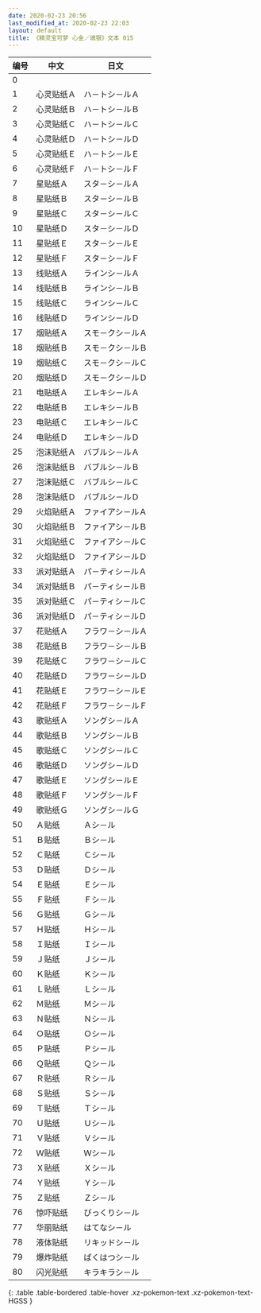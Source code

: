 ```yaml
---
date: 2020-02-23 20:56
last_modified_at: 2020-02-23 22:03
layout: default
title: 《精灵宝可梦 心金／魂银》文本 015
---
```

| 编号 | 中文 | 日文 |
| ---- | ---- | ---- |
| 0 | 　 | 　 |
| 1 | 心灵贴纸Ａ | ハ－トシ－ルＡ |
| 2 | 心灵贴纸Ｂ | ハ－トシ－ルＢ |
| 3 | 心灵贴纸Ｃ | ハ－トシ－ルＣ |
| 4 | 心灵贴纸Ｄ | ハ－トシ－ルＤ |
| 5 | 心灵贴纸Ｅ | ハ－トシ－ルＥ |
| 6 | 心灵贴纸Ｆ | ハ－トシ－ルＦ |
| 7 | 星贴纸Ａ | スタ－シ－ルＡ |
| 8 | 星贴纸Ｂ | スタ－シ－ルＢ |
| 9 | 星贴纸Ｃ | スタ－シ－ルＣ |
| 10 | 星贴纸Ｄ | スタ－シ－ルＤ |
| 11 | 星贴纸Ｅ | スタ－シ－ルＥ |
| 12 | 星贴纸Ｆ | スタ－シ－ルＦ |
| 13 | 线贴纸Ａ | ラインシ－ルＡ |
| 14 | 线贴纸Ｂ | ラインシ－ルＢ |
| 15 | 线贴纸Ｃ | ラインシ－ルＣ |
| 16 | 线贴纸Ｄ | ラインシ－ルＤ |
| 17 | 烟贴纸Ａ | スモ－クシ－ルＡ |
| 18 | 烟贴纸Ｂ | スモ－クシ－ルＢ |
| 19 | 烟贴纸Ｃ | スモ－クシ－ルＣ |
| 20 | 烟贴纸Ｄ | スモ－クシ－ルＤ |
| 21 | 电贴纸Ａ | エレキシ－ルＡ |
| 22 | 电贴纸Ｂ | エレキシ－ルＢ |
| 23 | 电贴纸Ｃ | エレキシ－ルＣ |
| 24 | 电贴纸Ｄ | エレキシ－ルＤ |
| 25 | 泡沫贴纸Ａ | バブルシ－ルＡ |
| 26 | 泡沫贴纸Ｂ | バブルシ－ルＢ |
| 27 | 泡沫贴纸Ｃ | バブルシ－ルＣ |
| 28 | 泡沫贴纸Ｄ | バブルシ－ルＤ |
| 29 | 火焰贴纸Ａ | ファイアシ－ルＡ |
| 30 | 火焰贴纸Ｂ | ファイアシ－ルＢ |
| 31 | 火焰贴纸Ｃ | ファイアシ－ルＣ |
| 32 | 火焰贴纸Ｄ | ファイアシ－ルＤ |
| 33 | 派对贴纸Ａ | パ－ティシ－ルＡ |
| 34 | 派对贴纸Ｂ | パ－ティシ－ルＢ |
| 35 | 派对贴纸Ｃ | パ－ティシ－ルＣ |
| 36 | 派对贴纸Ｄ | パ－ティシ－ルＤ |
| 37 | 花贴纸Ａ | フラワ－シ－ルＡ |
| 38 | 花贴纸Ｂ | フラワ－シ－ルＢ |
| 39 | 花贴纸Ｃ | フラワ－シ－ルＣ |
| 40 | 花贴纸Ｄ | フラワ－シ－ルＤ |
| 41 | 花贴纸Ｅ | フラワ－シ－ルＥ |
| 42 | 花贴纸Ｆ | フラワ－シ－ルＦ |
| 43 | 歌贴纸Ａ | ソングシ－ルＡ |
| 44 | 歌贴纸Ｂ | ソングシ－ルＢ |
| 45 | 歌贴纸Ｃ | ソングシ－ルＣ |
| 46 | 歌贴纸Ｄ | ソングシ－ルＤ |
| 47 | 歌贴纸Ｅ | ソングシ－ルＥ |
| 48 | 歌贴纸Ｆ | ソングシ－ルＦ |
| 49 | 歌贴纸Ｇ | ソングシ－ルＧ |
| 50 | Ａ贴纸 | Ａシ－ル |
| 51 | Ｂ贴纸 | Ｂシ－ル |
| 52 | Ｃ贴纸 | Ｃシ－ル |
| 53 | Ｄ贴纸 | Ｄシ－ル |
| 54 | Ｅ贴纸 | Ｅシ－ル |
| 55 | Ｆ贴纸 | Ｆシ－ル |
| 56 | Ｇ贴纸 | Ｇシ－ル |
| 57 | Ｈ贴纸 | Ｈシ－ル |
| 58 | Ｉ贴纸 | Ｉシ－ル |
| 59 | Ｊ贴纸 | Ｊシ－ル |
| 60 | Ｋ贴纸 | Ｋシ－ル |
| 61 | Ｌ贴纸 | Ｌシ－ル |
| 62 | Ｍ贴纸 | Ｍシ－ル |
| 63 | Ｎ贴纸 | Ｎシ－ル |
| 64 | Ｏ贴纸 | Ｏシ－ル |
| 65 | Ｐ贴纸 | Ｐシ－ル |
| 66 | Ｑ贴纸 | Ｑシ－ル |
| 67 | Ｒ贴纸 | Ｒシ－ル |
| 68 | Ｓ贴纸 | Ｓシ－ル |
| 69 | Ｔ贴纸 | Ｔシ－ル |
| 70 | Ｕ贴纸 | Ｕシ－ル |
| 71 | Ｖ贴纸 | Ｖシ－ル |
| 72 | Ｗ贴纸 | Ｗシ－ル |
| 73 | Ｘ贴纸 | Ｘシ－ル |
| 74 | Ｙ贴纸 | Ｙシ－ル |
| 75 | Ｚ贴纸 | Ｚシ－ル |
| 76 | 惊吓贴纸 | びっくりシ－ル |
| 77 | 华丽贴纸 | はてなシ－ル |
| 78 | 液体贴纸 | リキッドシ－ル |
| 79 | 爆炸贴纸 | ばくはつシ－ル |
| 80 | 闪光贴纸 | キラキラシ－ル |
{: .table .table-bordered .table-hover .xz-pokemon-text .xz-pokemon-text-HGSS }